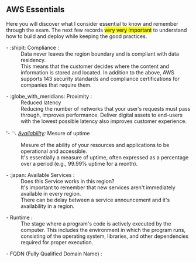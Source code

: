 ## AWS Essentials

Here you will discover what I consider essential to know and remember through the exam. The next few records <mark>very very important</mark> to understand how to build and deploy while keeping the good practices.
<dl>
<dt> - :shipit: Compliance : </dt><dd> Data never leaves the region boundary and is compliant with data residency.</dd> <dd>This means that the customer decides where the content and information is stored and located. 
  In addition to the above, AWS supports 143 security standards and compliance certifications for companies that require them.</dd>
</dl>

<dl>
<dt> - :globe_with_meridians: Proximity : </dt><dd> Reduced latency</dd>
<dd> Reducing the number of networks that your user’s requests must pass through, improves performance. Deliver digital assets to end-users with the lowest possible latency also improves customer experience.</dd>
</dl>


 '- :part_alternation_mark: *[Availability](./AWS-Availability.md):* Mesure of uptime</dd>
<dd>Mesure of the ability of your resources and applications to be operational and accessible.</dd>
<dd>It's essentially a measure of uptime, often expressed as a percentage over a period (e.g., 99.99% uptime for a month).</dd>


<dl>
<dt> - :japan: Available Services : <dt><dd>Does this Service works in this region?</dd>
<dd>It's important to remember that new services aren't immediately available in every region.</dd><dd>There can be delay between a service announcement and it's availability in a region.</dd>
</dl>

<dl>
<dt> - Runtime : </dt><dd>The stage where a program's code is actively executed by the computer. This includes the environment in which the program runs, consisting of the operating system, libraries, and other dependencies required for proper execution.</dd>
</dl>

<dl>
<dt> - FQDN (Fully Qualified Domain Name) : </dt><dd>
</dl>
